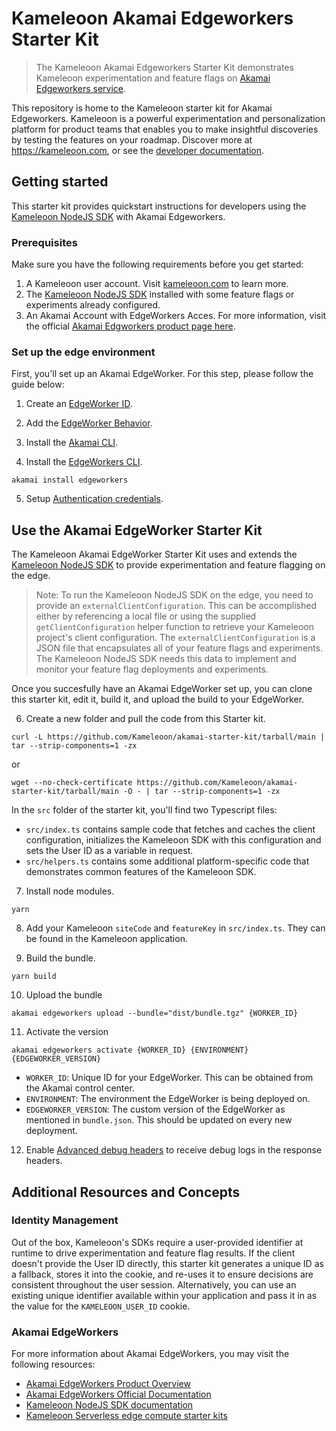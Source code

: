 # Kameleoon Akamai Edgeworkers Starter Kit

> The Kameleoon Akamai Edgeworkers Starter Kit demonstrates Kameleoon experimentation and feature flags on [Akamai Edgeworkers service](https://techdocs.akamai.com/edgeworkers/docs).

This repository is home to the Kameleoon starter kit for Akamai Edgeworkers. Kameleoon is a powerful experimentation and personalization platform for product teams that enables you to make insightful discoveries by testing the features on your roadmap. Discover more at https://kameleoon.com, or see the [developer documentation](https://developers.kameleoon.com).

## Getting started

This starter kit provides quickstart instructions for developers using the [Kameleoon NodeJS SDK](https://developers.kameleoon.com/feature-management-and-experimentation/web-sdks/nodejs-sdk) with Akamai Edgeworkers.

### Prerequisites

Make sure you have the following requirements before you get started:

1. A Kameleoon user account. Visit [kameleoon.com](https://www.kameleoon.com/) to learn more.
2. The [Kameleoon NodeJS SDK](https://developers.kameleoon.com/feature-management-and-experimentation/web-sdks/nodejs-sdk) installed with some feature flags or experiments already configured.
3. An Akamai Account with EdgeWorkers Acces. For more information, visit the official [Akamai Edgworkers product page here](https://www.akamai.com/products/serverless-computing-edgeworkers).

### Set up the edge environment

First, you'll set up an Akamai EdgeWorker. For this step, please follow the guide below:

1. Create an [EdgeWorker ID](https://techdocs.akamai.com/edgeworkers/docs/create-an-edgeworker-id-1).

2. Add the [EdgeWorker Behavior](https://techdocs.akamai.com/edgeworkers/docs/add-the-edgeworker-behavior-1).

3. Install the [Akamai CLI](https://techdocs.akamai.com/developer/docs/about-clis).

4. Install the [EdgeWorkers CLI](https://techdocs.akamai.com/edgeworkers/docs/akamai-cli#edgeworkers-cli).

```
akamai install edgeworkers
```

5. Setup [Authentication credentials](https://techdocs.akamai.com/developer/docs/set-up-authentication-credentials).

## Use the Akamai EdgeWorker Starter Kit

The Kameleoon Akamai EdgeWorker Starter Kit uses and extends the [Kameleoon NodeJS SDK](https://developers.kameleoon.com/feature-management-and-experimentation/web-sdks/nodejs-sdk) to provide experimentation and feature flagging on the edge.

> Note: To run the Kameleoon NodeJS SDK on the edge, you need to provide an `externalClientConfiguration`. This can be accomplished either by referencing a local file or using the supplied `getClientConfiguration` helper function to retrieve your Kameleoon project's client configuration. The `externalClientConfiguration` is a JSON file that encapsulates all of your feature flags and experiments. The Kameleoon NodeJS SDK needs this data to implement and monitor your feature flag deployments and experiments.

Once you succesfully have an Akamai EdgeWorker set up, you can clone this starter kit, edit it, build it, and upload the build to your EdgeWorker.

6. Create a new folder and pull the code from this Starter kit.

```
curl -L https://github.com/Kameleoon/akamai-starter-kit/tarball/main | tar --strip-components=1 -zx
```

or

```
wget --no-check-certificate https://github.com/Kameleoon/akamai-starter-kit/tarball/main -O - | tar --strip-components=1 -zx
```

In the `src` folder of the starter kit, you'll find two Typescript files:

- `src/index.ts` contains sample code that fetches and caches the client configuration, initializes the Kameleoon SDK with this configuration and sets the User ID as a variable in request.
- `src/helpers.ts` contains some additional platform-specific code that demonstrates common features of the Kameleoon SDK.

7. Install node modules.

```
yarn
```

8. Add your Kameleoon `siteCode` and `featureKey` in `src/index.ts`. They can be found in the Kameleoon application.

9. Build the bundle.

```
yarn build
```

10. Upload the bundle

```
akamai edgeworkers upload --bundle="dist/bundle.tgz" {WORKER_ID}
```

11. Activate the version

```
akamai edgeworkers activate {WORKER_ID} {ENVIRONMENT} {EDGEWORKER_VERSION}
```

- `WORKER_ID`: Unique ID for your EdgeWorker. This can be obtained from the Akamai control center.
- `ENVIRONMENT`: The environment the EdgeWorker is being deployed on.
- `EDGEWORKER_VERSION`: The custom version of the EdgeWorker as mentioned in `bundle.json`. This should be updated on every new deployment.

12. Enable [Advanced debug headers](https://techdocs.akamai.com/edgeworkers/docs/enable-enhanced-debug-headers) to receive debug logs in the response headers.

## Additional Resources and Concepts

### Identity Management

Out of the box, Kameleoon's SDKs require a user-provided identifier at runtime to drive experimentation and feature flag results. If the client doesn't provide the User ID directly, this starter kit generates a unique ID as a fallback, stores it into the cookie, and re-uses it to ensure decisions are consistent throughout the user session. Alternatively, you can use an existing unique identifier available within your application and pass it in as the value for the `KAMELEOON_USER_ID` cookie.

### Akamai EdgeWorkers

For more information about Akamai EdgeWorkers, you may visit the following resources:

- [Akamai EdgeWorkers Product Overview](https://developer.akamai.com/akamai-edgeworkers-overview)
- [Akamai EdgeWorkers Official Documentation](https://techdocs.akamai.com/edgeworkers/docs/welcome-to-edgeworkers)
- [Kameleoon NodeJS SDK documentation](https://developers.kameleoon.com/feature-management-and-experimentation/web-sdks/nodejs-sdk)
- [Kameleoon Serverless edge compute starter kits](https://developers.kameleoon.com/feature-management-and-experimentation/serverless-edge-compute-starter-kits)
